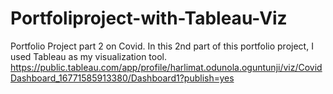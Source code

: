 # Portfoliproject-with-Tableau-Viz
Portfolio Project part 2 on Covid. In this 2nd part of this portfolio project, I used Tableau as my visualization tool.
https://public.tableau.com/app/profile/harlimat.odunola.oguntunji/viz/CovidDashboard_16771585913380/Dashboard1?publish=yes
